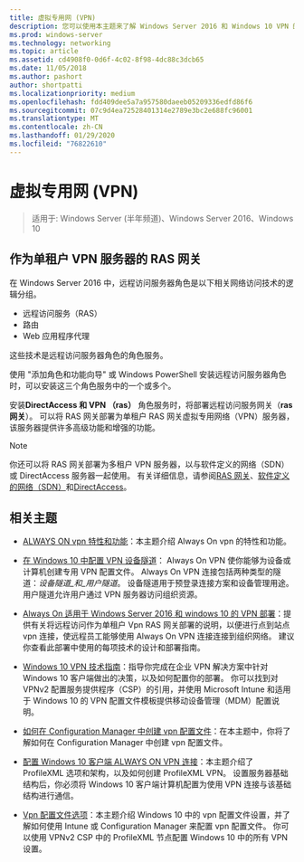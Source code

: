 ```yaml
---
title: 虚拟专用网 (VPN)
description: 您可以使用本主题来了解 Windows Server 2016 和 Windows 10 VPN 的特性和功能。
ms.prod: windows-server
ms.technology: networking
ms.topic: article
ms.assetid: cd4908f0-0d6f-4c02-8f98-4dc88c3dcb65
ms.date: 11/05/2018
ms.author: pashort
author: shortpatti
ms.localizationpriority: medium
ms.openlocfilehash: fdd409dee5a7a957580daeeb05209336edfd86f6
ms.sourcegitcommit: 07c9d4ea72528401314e2789e3bc2e688fc96001
ms.translationtype: MT
ms.contentlocale: zh-CN
ms.lasthandoff: 01/29/2020
ms.locfileid: "76822610"
---
```

# <a name="virtual-private-networking-vpn"></a>虚拟专用网 (VPN)

>适用于: Windows Server (半年频道)、Windows Server 2016、Windows 10

## <a name="ras-gateway-as-a-single-tenant-vpn-server"></a>作为单租户 VPN 服务器的 RAS 网关

在 Windows Server 2016 中，远程访问服务器角色是以下相关网络访问技术的逻辑分组。

- 远程访问服务（RAS）
- 路由
- Web 应用程序代理

这些技术是远程访问服务器角色的角色服务。

使用 "添加角色和功能向导" 或 Windows PowerShell 安装远程访问服务器角色时，可以安装这三个角色服务中的一个或多个。

安装**DirectAccess 和 VPN （ras）** 角色服务时，将部署远程访问服务网关（**ras 网关**）。 可以将 RAS 网关部署为单租户 RAS 网关虚拟专用网络（VPN）服务器，该服务器提供许多高级功能和增强的功能。

>[!NOTE]
>你还可以将 RAS 网关部署为多租户 VPN 服务器，以与软件定义的网络（SDN）或 DirectAccess 服务器一起使用。 有关详细信息，请参阅[RAS 网关](https://docs.microsoft.com/windows-server/remote/remote-access/ras-gateway/ras-gateway)、[软件定义的网络（SDN）](https://docs.microsoft.com/windows-server/networking/sdn/software-defined-networking)和[DirectAccess](https://docs.microsoft.com/windows-server/remote/remote-access/directaccess/directaccess)。

## <a name="related-topics"></a>相关主题
- [ALWAYS ON vpn 特性和功能](vpn-map-da.md)：本主题介绍 Always On vpn 的特性和功能。 

- [在 Windows 10 中配置 VPN 设备隧道](vpn-device-tunnel-config.md)： Always On VPN 使你能够为设备或计算机创建专用 VPN 配置文件。 Always On VPN 连接包括两种类型的隧道：_设备隧道_和_用户隧道_。 设备隧道用于预登录连接方案和设备管理用途。 用户隧道允许用户通过 VPN 服务器访问组织资源。

- [Always On 适用于 Windows Server 2016 和 windows 10 的 VPN 部署](always-on-vpn/deploy/always-on-vpn-deploy.md)：提供有关将远程访问作为单租户 Vpn RAS 网关部署的说明，以便进行点到站点 vpn 连接，使远程员工能够使用 Always On VPN 连接连接到组织网络。 建议你查看此部署中使用的每项技术的设计和部署指南。

- [Windows 10 VPN 技术指南](https://docs.microsoft.com/windows/access-protection/vpn/vpn-guide)：指导你完成在企业 VPN 解决方案中针对 Windows 10 客户端做出的决策，以及如何配置你的部署。 你可以找到对 VPNv2 配置服务提供程序（CSP）的引用，并使用 Microsoft Intune 和适用于 Windows 10 的 VPN 配置文件模板提供移动设备管理（MDM）配置说明。

- [如何在 Configuration Manager 中创建 vpn 配置文件](https://docs.microsoft.com/configmgr/protect/deploy-use/create-vpn-profiles)：在本主题中，你将了解如何在 Configuration Manager 中创建 vpn 配置文件。

- [配置 Windows 10 客户端 ALWAYS ON VPN 连接](https://docs.microsoft.com/windows-server/remote/remote-access/vpn/always-on-vpn/deploy/vpn-deploy-client-vpn-connections)：本主题介绍了 ProfileXML 选项和架构，以及如何创建 ProfileXML VPN。 设置服务器基础结构后，你必须将 Windows 10 客户端计算机配置为使用 VPN 连接与该基础结构进行通信。

- [Vpn 配置文件选项](https://docs.microsoft.com/windows/access-protection/vpn/vpn-profile-options)：本主题介绍 Windows 10 中的 vpn 配置文件设置，并了解如何使用 Intune 或 Configuration Manager 来配置 vpn 配置文件。 你可以使用 VPNv2 CSP 中的 ProfileXML 节点配置 Windows 10 中的所有 VPN 设置。
